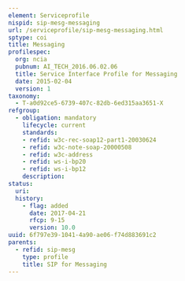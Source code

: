 ```yaml
---
element: Serviceprofile
nispid: sip-mesg-messaging
url: /serviceprofile/sip-mesg-messaging.html
sptype: coi
title: Messaging
profilespec:
  org: ncia
  pubnum: AI_TECH_2016.06.02.06
  title: Service Interface Profile for Messaging
  date: 2015-02-04
  version: 1
taxonomy:
  - T-a0d92ce5-6739-407c-82db-6ed315aa3651-X
refgroup:
  - obligation: mandatory
    lifecycle: current
    standards: 
    - refid: w3c-rec-soap12-part1-20030624
    - refid: w3c-note-soap-20000508
    - refid: w3c-address
    - refid: ws-i-bp20
    - refid: ws-i-bp12
    description: 
status:
  uri: 
  history: 
    - flag: added
      date: 2017-04-21
      rfcp: 9-15
      version: 10.0
uuid: 6f797e39-1041-4a90-ae06-f74d883691c2
parents:
  - refid: sip-mesg
    type: profile
    title: SIP for Messaging
---
```

